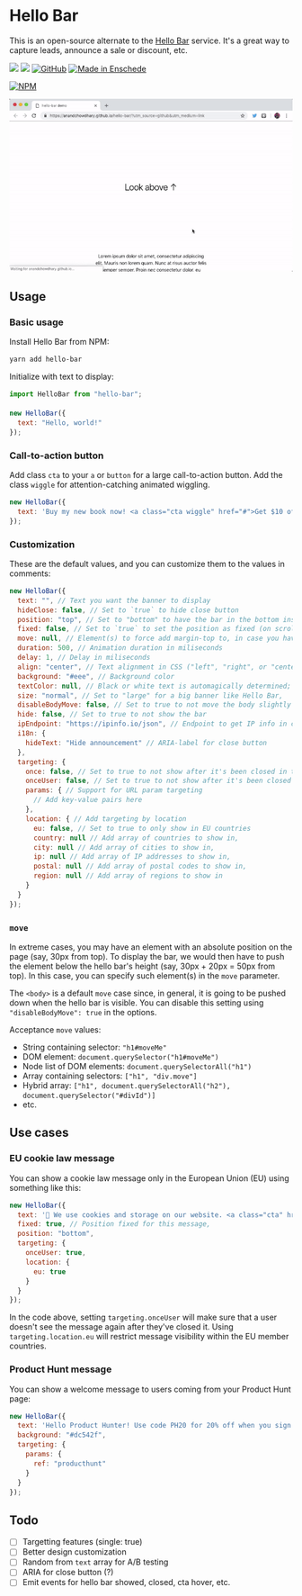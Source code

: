 # Hello Bar

This is an open-source alternate to the [Hello Bar](https://www.hellobar.com/) service. It's a great way to capture leads, announce a sale or discount, etc.


[![](https://img.shields.io/travis/AnandChowdhary/hello-bar.svg)](https://travis-ci.org/AnandChowdhary/hello-bar)
[![](https://img.shields.io/bundlephobia/minzip/hello-bar.svg)](https://www.npmjs.com/package/hello-bar)
[![GitHub](https://img.shields.io/github/license/anandchowdhary/hello-bar.svg)](https://github.com/AnandChowdhary/add-to-calendar/blob/master/LICENSE)
[![Made in Enschede](https://img.shields.io/badge/made%20in-Enschede-brightgreen.svg)](https://cityofenschede.com/)

[![NPM](https://nodei.co/npm/hello-bar.png)](https://nodei.co/npm/hello-bar/)

![Hello Bar demo](https://raw.githubusercontent.com/AnandChowdhary/hello-bar/master/ezgif-2-d4d4c80c2710.gif)

## Usage

### Basic usage

Install Hello Bar from NPM:

```bash
yarn add hello-bar
```

Initialize with text to display:

```js
import HelloBar from "hello-bar";

new HelloBar({
  text: "Hello, world!"
});
```

### Call-to-action button

Add class `cta` to your `a` or `button` for a large call-to-action button. Add the class `wiggle` for attention-catching animated wiggling.

```js
new HelloBar({
  text: 'Buy my new book now! <a class="cta wiggle" href="#">Get $10 off!</a>'
});
```

### Customization

These are the default values, and you can customize them to the values in comments:

```js
new HelloBar({
  text: "", // Text you want the banner to display
  hideClose: false, // Set to `true` to hide close button
  position: "top", // Set to "bottom" to have the bar in the bottom instead of top
  fixed: false, // Set to `true` to set the position as fixed (on scroll)
  move: null, // Element(s) to force add margin-top to, in case you have any absolutely positioned elements
  duration: 500, // Animation duration in miliseconds
  delay: 1, // Delay in miliseconds
  align: "center", // Text alignment in CSS ("left", "right", or "center")
  background: "#eee", // Background color
  textColor: null, // Black or white text is automagically determined; you can specify a color if you like
  size: "normal", // Set to "large" for a big banner like Hello Bar,
  disableBodyMove: false, // Set to true to not move the body slightly down,
  hide: false, // Set to true to not show the bar
  ipEndpoint: "https://ipinfo.io/json", // Endpoint to get IP info in case of location-based targeting
  i18n: {
    hideText: "Hide announcement" // ARIA-label for close button
  },
  targeting: {
    once: false, // Set to true to not show after it's been closed in this session
    onceUser: false, // Set to true to not show after it's been closed by this user EVER,
    params: { // Support for URL param targeting
      // Add key-value pairs here
    },
    location: { // Add targeting by location
      eu: false, // Set to true to only show in EU countries
      country: null // Add array of countries to show in,
      city: null // Add array of cities to show in,
      ip: null // Add array of IP addresses to show in,
      postal: null // Add array of postal codes to show in,
      region: null // Add array of regions to show in
    }
  }
});
```

### `move`

In extreme cases, you may have an element with an absolute position on the page (say, 30px from top). To display the bar, we would then have to push the element below the hello bar's height (say, 30px + 20px = 50px from top). In this case, you can specify such element(s) in the `move` parameter.

The `<body>` is a default `move` case since, in general, it is going to be pushed down when the hello bar is visible. You can disable this setting using `"disableBodyMove": true` in the options.

Acceptance `move` values:

- String containing selector: `"h1#moveMe"`
- DOM element: `document.querySelector("h1#moveMe")`
- Node list of DOM elements: `document.querySelectorAll("h1")`
- Array containing selectors: `["h1", "div.move"]`
- Hybrid array: `["h1", document.querySelectorAll("h2"), document.querySelector("#divId")]`
- etc.

## Use cases

### EU cookie law message

You can show a cookie law message only in the European Union (EU) using something like this:

```js
new HelloBar({
  text: '🍪 We use cookies and storage on our website. <a class="cta" href="/privacy-policy">Privacy policy</a>',
  fixed: true, // Position fixed for this message,
  position: "bottom",
  targeting: {
    onceUser: true,
    location: {
      eu: true
    }
  }
});
```

In the code above, setting `targeting.onceUser` will make sure that a user doesn't see the message again after they've closed it. Using `targeting.location.eu` will restrict message visibility within the EU member countries.

### Product Hunt message

You can show a welcome message to users coming from your Product Hunt page:

```js
new HelloBar({
  text: 'Hello Product Hunter! Use code PH20 for 20% off when you sign up!',
  background: "#dc542f",
  targeting: {
    params: {
      ref: "producthunt"
    }
  }
});
```

## Todo
- [ ] Targetting features (single: true)
- [ ] Better design customization
- [ ] Random from `text` array for A/B testing
- [ ] ARIA for close button (?)
- [ ] Emit events for hello bar showed, closed, cta hover, etc.
